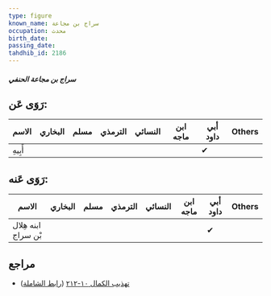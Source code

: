 ```yaml
---
type: figure
known_name: سراج بن مجاعة
occupation: محدث
birth_date:
passing_date:
tahdhib_id: 2186
---
```

##### سراج بن مجاعة الحنفي

## رَوَى عَن:
| الاسم   | البخاري | مسلم | الترمذي | النسائي | ابن ماجه | أبي داود | Others |
| ------- | ------- | ---- | ------- | ------- | -------- | -------- | ------ |
| أَبِيهِ |         |      |         |         |          | ✔        |        |
## رَوَى عَنه:
| الاسم               | البخاري | مسلم | الترمذي | النسائي | ابن ماجه | أبي داود | Others |
| ------------------- | ------- | ---- | ------- | ------- | -------- | -------- | ------ |
| ابنه هِلال بْن سراج |         |      |         |         |          | ✔        |        |
## مراجع
- [تهذيب الكمال ١٠-٢١٢](obsidian://open?vault=Tahdhib-al-Kamal&file=Figures/٢١٨٦-سراج%20بن%20مجاعة%20الحنفي) ([رابط الشاملة](https://shamela.ws/book/3722/4984))